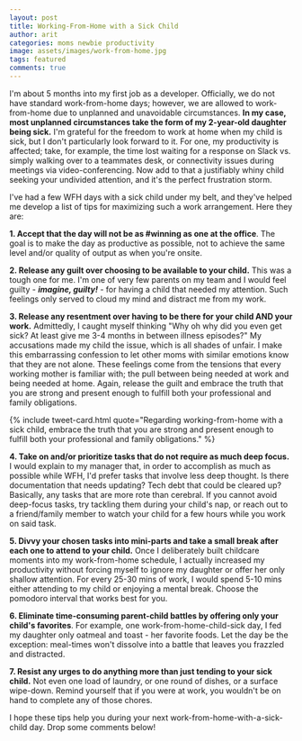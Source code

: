 ```yaml
---
layout: post
title: Working-From-Home with a Sick Child
author: arit
categories: moms newbie productivity
image: assets/images/work-from-home.jpg
tags: featured
comments: true
---
```


I'm about 5 months into my first job as a developer. Officially, we do not have standard work-from-home days; however, we are allowed to work-from-home due to unplanned and unavoidable circumstances. **In my case, most unplanned circumstances take the form of my 2-year-old daughter being sick.** I'm grateful for the freedom to work at home when my child is sick, but I don't particularly look forward to it. For one, my productivity is affected; take, for example, the time lost waiting for a response on Slack vs. simply walking over to a teammates desk, or connectivity issues during meetings via video-conferencing. Now add to that a justifiably whiny child seeking your undivided attention, and it's the perfect frustration storm.

I've had a few WFH days with a sick child under my belt, and they've helped me develop a list of tips for maximizing such a work arrangement. Here they are:

**1. Accept that the day will not be as #winning as one at the office**. The goal is to make the day as productive as possible, not to achieve the same level and/or quality of output as when you're onsite.

**2. Release any guilt over choosing to be available to your child.** This was a tough one for me. I'm one of very few parents on my team and I would feel guilty - ***imagine, guilty!*** - for having a child that needed my attention. Such feelings only served to cloud my mind and distract me from my work.

**3. Release any resentment over having to be there for your child AND your work.** Admittedly, I caught myself thinking "Why oh why did you even get sick? At least give me 3-4 months in between illness episodes?" My accusations made my child the issue, which is all shades of unfair. I make this embarrassing confession to let other moms with similar emotions know that they are not alone. These feelings come from the tensions that every working mother is familiar with; the pull between being needed at work and being needed at home. Again, release the guilt and embrace the truth that you are strong and present enough to fulfill both your professional and family obligations.

{% include tweet-card.html quote="Regarding working-from-home with a sick child, embrace the truth that you are strong and present enough to fulfill both your professional and family obligations." %}

**4. Take on and/or prioritize tasks that do not require as much deep focus.** I would explain to my manager that, in order to accomplish as much as possible while WFH, I'd prefer tasks that involve less deep thought. Is there documentation that needs updating? Tech debt that could be cleared up? Basically, any tasks that are more rote than cerebral. If you cannot avoid deep-focus tasks, try tackling them during your child's nap, or reach out to a friend/family member to watch your child for a few hours while you work on said task.

**5. Divvy your chosen tasks into mini-parts and take a small break after each one to attend to your child.** Once I deliberately built childcare moments into my work-from-home schedule, I actually increased my productivity without forcing myself to ignore my daughter or offer her only shallow attention. For every 25-30 mins of work, I would spend 5-10 mins either attending to my child or enjoying a mental break. Choose the pomodoro interval that works best for you.

**6. Eliminate time-consuming parent-child battles by offering only your child's favorites**. For example, one work-from-home-child-sick day, I fed my daughter only oatmeal and toast - her favorite foods. Let the day be the exception: meal-times won't dissolve into a battle that leaves you frazzled and distracted.

**7. Resist any urges to do anything more than just tending to your sick child.** Not even one load of laundry, or one round of dishes, or a surface wipe-down. Remind yourself that if you were at work, you wouldn't be on hand to complete any of those chores.

I hope these tips help you during your next work-from-home-with-a-sick-child day. Drop some comments below!
